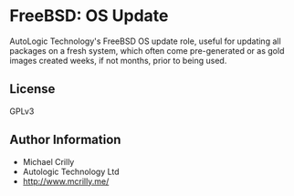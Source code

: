# FreeBSD: OS Update

AutoLogic Technology's FreeBSD OS update role, useful for updating all packages on a fresh system, which often come pre-generated or as gold images created weeks, if not months, prior to being used.

## License

GPLv3

## Author Information

- Michael Crilly
- Autologic Technology Ltd
- http://www.mcrilly.me/
